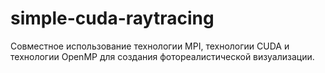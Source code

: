 # simple-cuda-raytracing

Совместное использование технологии MPI, технологии CUDA и технологии OpenMP для создания фотореалистической визуализации.
